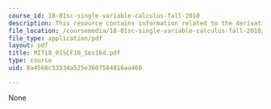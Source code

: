 ```yaml
---
course_id: 18-01sc-single-variable-calculus-fall-2010
description: This resource contains information related to the derivative of a^x.
file_location: /coursemedia/18-01sc-single-variable-calculus-fall-2010/8a4568c53334a525e3607584816aa460_MIT18_01SCF10_Ses16d.pdf
file_type: application/pdf
layout: pdf
title: MIT18_01SCF10_Ses16d.pdf
type: course
uid: 8a4568c53334a525e3607584816aa460

---
```

None